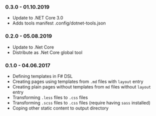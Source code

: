 ### 0.3.0 - 01.10.2019
* Update to .NET Core 3.0
* Adds tools manifest .config/dotnet-tools.json

### 0.2.0 - 05.08.2019
* Update to .Net Core
* Distribute as .Net Core global tool

### 0.1.0 - 04.06.2017
* Defining templates in F# DSL
* Creating pages using templates from `.md` files with `layout` entry
* Creating plain pages without templates from `md` files without `layout` entry
* Transforming `.less` files to `.css` files
* Transforming `.scss` files to `.css` files (require having `sass` installed)
* Coping other static content to output directory